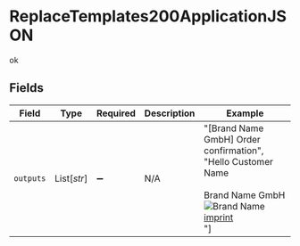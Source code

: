 # ReplaceTemplates200ApplicationJSON

ok


## Fields

| Field                                                                                                                                                                                                                                          | Type                                                                                                                                                                                                                                           | Required                                                                                                                                                                                                                                       | Description                                                                                                                                                                                                                                    | Example                                                                                                                                                                                                                                        |
| ---------------------------------------------------------------------------------------------------------------------------------------------------------------------------------------------------------------------------------------------- | ---------------------------------------------------------------------------------------------------------------------------------------------------------------------------------------------------------------------------------------------- | ---------------------------------------------------------------------------------------------------------------------------------------------------------------------------------------------------------------------------------------------- | ---------------------------------------------------------------------------------------------------------------------------------------------------------------------------------------------------------------------------------------------- | ---------------------------------------------------------------------------------------------------------------------------------------------------------------------------------------------------------------------------------------------- |
| `outputs`                                                                                                                                                                                                                                      | List[*str*]                                                                                                                                                                                                                                    | :heavy_minus_sign:                                                                                                                                                                                                                             | N/A                                                                                                                                                                                                                                            | "[Brand Name GmbH] Order confirmation",<br/>"Hello Customer Name <br/><br/><span color="#ccc">Brand Name GmbH</span><br/><img src="https://logobucket.s3.amazonaws.com/brandlogo.png" alt="Brand Name"/><br/><a href="https://company.com/imprint">imprint</a><br/>"]<br/> |